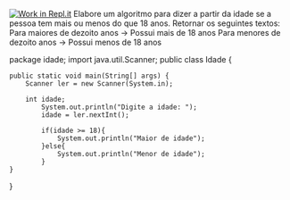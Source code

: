 [![Work in Repl.it](https://classroom.github.com/assets/work-in-replit-14baed9a392b3a25080506f3b7b6d57f295ec2978f6f33ec97e36a161684cbe9.svg)](https://classroom.github.com/online_ide?assignment_repo_id=4765742&assignment_repo_type=AssignmentRepo)
Elabore um algoritmo para dizer a partir da idade se a 
pessoa tem mais ou menos do que 18 anos.
Retornar os seguintes textos:
Para maiores de dezoito anos -> Possui mais de 18 anos
Para menores de dezoito anos -> Possui menos de 18 anos

package idade;
import java.util.Scanner;
public class Idade {

    public static void main(String[] args) {
        Scanner ler = new Scanner(System.in);
        
        int idade;
            System.out.println("Digite a idade: ");
            idade = ler.nextInt();
            
            if(idade >= 18){
                System.out.println("Maior de idade");
            }else{
                System.out.println("Menor de idade");
            }
    }
    
}
